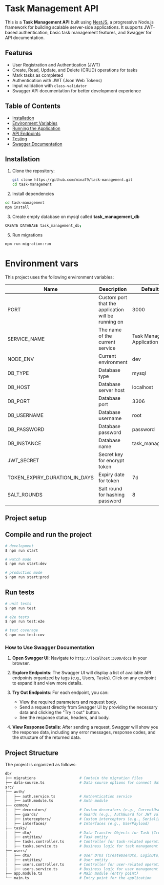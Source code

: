 # Task Management API

This is a **Task Management API** built using [NestJS](https://nestjs.com/), a progressive Node.js framework for building scalable server-side applications. It supports JWT-based authentication, basic task management features, and Swagger for API documentation.

## Features

- User Registration and Authentication (JWT)
- Create, Read, Update, and Delete (CRUD) operations for tasks
- Mark tasks as completed
- Authentication with JWT (Json Web Tokens)
- Input validation with `class-validator`
- Swagger API documentation for better development experience

## Table of Contents

- [Installation](#installation)
- [Environment Variables](#environment-variables)
- [Running the Application](#running-the-application)
- [API Endpoints](#api-endpoints)
- [Testing](#testing)
- [Swagger Documentation](#swagger-documentation)

## Installation

1. Clone the repository:

   ```bash
   git clone https://github.com/mina79/task-management.git
   cd task-management
   ```

2. Install dependencies

```bash
cd task-management
npm install
```

3. Create empty database on mysql called **task_management_db**

```bash
CREATE DATABASE task_management_db;
```

5. Run migrations

```bash
npm run migration:run
```

# Environment vars

This project uses the following environment variables:

| Name                | Description                                         | Default Value               |
| ------------------- | --------------------------------------------------- | --------------------------- |
| PORT                | Custom port that the application will be running on | 3000                        |
| SERVICE_NAME        | The name of the current service                     | Task Management Application |                  |                        |
| NODE_ENV            | Current environment                                 | dev                         |
| DB_TYPE             | Database type                                       | mysql                       |
| DB_HOST             | Database server host                                | localhost                   |
| DB_PORT             | Database port                                       | 3306                        |
| DB_USERNAME         | Database username                                   | root                        |
| DB_PASSWORD         | Database password                                   | password                    |
| DB_INSTANCE         | Database name                                       | task_management_db          |
| JWT_SECRET         | Secret key for encrypt token                         |           |
| TOKEN_EXPIRY_DURATION_IN_DAYS         | Expiry date for token             |  7d         |
| SALT_ROUNDS         | Salt round for hashing password             |  8         |




## Project setup

## Compile and run the project

```bash
# development
$ npm run start

# watch mode
$ npm run start:dev

# production mode
$ npm run start:prod
```

## Run tests

```bash
# unit tests
$ npm run test

# e2e tests
$ npm run test:e2e

# test coverage
$ npm run test:cov
```

### How to Use Swagger Documentation

1. **Open Swagger UI**: Navigate to `http://localhost:3000/docs` in your browser.

2. **Explore Endpoints**: The Swagger UI will display a list of available API endpoints organized by tags (e.g., Users, Tasks). Click on any endpoint to expand it and view more details.

3. **Try Out Endpoints**: For each endpoint, you can:

   - View the required parameters and request body.
   - Send a request directly from Swagger UI by providing the necessary data and clicking the "Try it out" button.
   - See the response status, headers, and body.

4. **View Response Details**: After sending a request, Swagger will show you the response data, including any error messages, response codes, and the structure of the returned data.

## Project Structure

The project is organized as follows:

```bash
db/
├── migrations                    # Contain the migration files
├── data-source.ts                # Data source options for connect database
src/
├── auth/
│   ├── auth.service.ts           # Authentication service
│   ├── auth.module.ts            # Auth module
├── common/
│   ├── decorators/               # Custom decorators (e.g., CurrentUser)
│   ├── guards/                   # Guards (e.g., AuthGuard for JWT validation)
│   ├── interceptors/             # Custom interceptors (e.g., SerializeInterceptor)
│   ├── interfaces/               # Interfaces (e.g., UserPayload)
├── tasks/
│   ├── dto/                      # Data Transfer Objects for Task (CreateTaskDto, UpdateTaskDto)
│   ├── entities/                 # Task entity
│   ├── tasks.controller.ts       # Controller for task-related operations
│   ├── tasks.service.ts          # Business logic for task management
├── users/
│   ├── dto/                      # User DTOs (CreateUserDto, LoginDto, etc.)
│   ├── entities/                 # User entity
│   ├── users.controller.ts       # Controller for user-related operations
│   ├── users.service.ts          # Business logic for user management
├── app.module.ts                 # Main module (entry point)
└── main.ts                       # Entry point for the application
```
